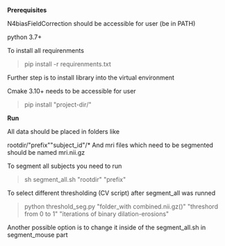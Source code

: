 
<b>Prerequisites</b>

N4biasFieldCorrection should be accessible for user (be in PATH)

python 3.7+ 

To install all requirenments
> pip install -r requirenments.txt

Further step is to install library into the virtual environment

Cmake 3.10+ needs to be accessible for user
> pip install "project-dir/"

<b>Run</b> 

All data should be placed in folders like

rootdir/"prefix""subject_id"/*
And mri files which need to be segmented should be named mri.nii.gz

To segment all subjects you need to run

> sh segment_all.sh "rootdir" "prefix"

To select different thresholding (CV script) after segment_all was runned
> python threshold_seg.py "folder_with combined.nii.gz()" "threshord from 0 to 1" "iterations of binary dilation-erosions"

Another possible option is to change it inside of the segment_all.sh in segment_mouse part